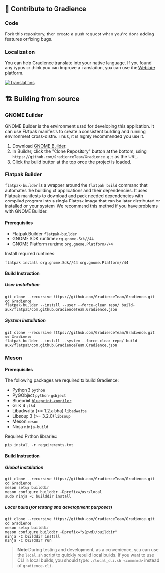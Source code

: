 ## 🙌 Contribute to Gradience

### Code

Fork this repository, then create a push request when you're done adding features or fixing bugs.

### Localization

You can help Gradience translate into your native language. If you found any typos
or think you can improve a translation, you can use the [Weblate](https://hosted.weblate.org/engage/GradienceTeam) platform.

[![Translations](https://hosted.weblate.org/widgets/GradienceTeam/-/gradience/287x66-white.png)](https://hosted.weblate.org/engage/GradienceTeam)


## 🏗️ Building from source

### GNOME Builder

GNOME Builder is the environment used for developing this application.
It can use Flatpak manifests to create a consistent building and running
environment cross-distro. Thus, it is highly recommended you use it.

1. Download [GNOME Builder](https://flathub.org/apps/details/org.gnome.Builder).
2. In Builder, click the "Clone Repository" button at the bottom, using `https://github.com/GradienceTeam/Gradience.git` as the URL.
3. Click the build button at the top once the project is loaded.

### Flatpak Builder

`flatpak-builder` is a wrapper around the `flatpak build` command that automates the building of applications and their dependencies.
It uses Flatpak manifests to download and pack needed dependencies with compiled program into a single Flatpak image that can be later distributed or installed on your system. We recommend this method if you have problems with GNOME Builder.

#### Prerequisites

- Flatpak Builder `flatpak-builder`
- GNOME SDK runtime `org.gnome.Sdk//44`
- GNOME Platform runtime `org.gnome.Platform//44`

Install required runtimes:
```shell
flatpak install org.gnome.Sdk//44 org.gnome.Platform//44
```

#### Build Instruction

##### User installation
```shell
git clone --recursive https://github.com/GradienceTeam/Gradience.git
cd Gradience
flatpak-builder --install --user --force-clean repo/ build-aux/flatpak/com.github.GradienceTeam.Gradience.json
```

##### System installation
```shell
git clone --recursive https://github.com/GradienceTeam/Gradience.git
cd Gradience
flatpak-builder --install --system --force-clean repo/ build-aux/flatpak/com.github.GradienceTeam.Gradience.json
```

### Meson

#### Prerequisites

The following packages are required to build Gradience:

- Python 3 `python`
- PyGObject `python-gobject`
- Blueprint [`blueprint-compiler`](https://jwestman.pages.gitlab.gnome.org/blueprint-compiler/setup.html)
- GTK 4 `gtk4`
- Libadwaita (>= 1.2.alpha) `libadwaita`
- Libsoup 3 (>= 3.2.0) `libsoup`
- Meson `meson`
- Ninja `ninja-build`

Required Python libraries:

```shell
pip install -r requirements.txt
```

#### Build Instruction

##### Global installation

```shell
git clone --recursive https://github.com/GradienceTeam/Gradience.git
cd Gradience
meson setup builddir
meson configure builddir -Dprefix=/usr/local
sudo ninja -C builddir install
```

##### Local build (for testing and development purposes)

```shell
git clone --recursive https://github.com/GradienceTeam/Gradience.git
cd Gradience
meson setup builddir
meson configure builddir -Dprefix="$(pwd)/builddir"
ninja -C builddir install
ninja -C builddir run
```

> **Note** 
> During testing and development, as a convenience, you can use the `local.sh` script to quickly rebuild local builds.
> If you want to use CLI in local builds, you should type: `./local_cli.sh <command>` instead of `gradience-cli`.
